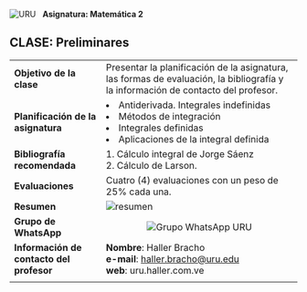 ﻿![URU](https://uru.edu/wp-content/uploads/2023/02/uru-logo-maracaibo.png) 
$~~$**Asignatura: Matemática 2**
 
## CLASE: Preliminares

|  |  |
|:--|:--|
| **Objetivo de la clase** | Presentar la planificación de la asignatura, las formas de evaluación, la bibliografía y la información de contacto del profesor. |
| **Planificación de la asignatura** | <li>Antiderivada. Integrales indefinidas<li>Métodos de integración<li>Integrales definidas<li>Aplicaciones de la integral definida |
| **Bibliografía recomendada** | 1. Cálculo integral de Jorge Sáenz<br>2. Cálculo de Larson.  |
| **Evaluaciones** | Cuatro (4) evaluaciones con un peso de 25% cada una. |
| **Resumen** | ![resumen](https://i.imgur.com/vnAYyhy.png)  |
| **Grupo de WhatsApp** | <div align="center">![Grupo WhatsApp URU](https://dl3.pushbulletusercontent.com/znAQxKlxcc6cXbWYlq30NsZH7OINHehS/Screenshot_20241213-213130.jpg)</div> |
|**Información de contacto del profesor**| **Nombre**: Haller Bracho<br>**e-mail**: haller.bracho@uru.edu<br>**web**: uru.haller.com.ve  |
| | |

